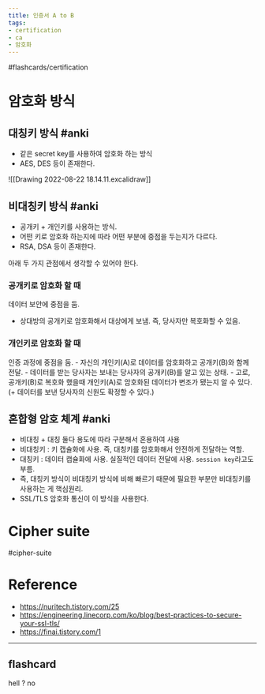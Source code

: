 ```yaml
---
title: 인증서 A to B
tags:
- certification
- ca
- 암호화
---
```

#flashcards/certification 


# 암호화 방식

## 대칭키 방식 #anki
- 같은 secret key를 사용하여 암호화 하는 방식
- AES, DES 등이 존재한다.

![[Drawing 2022-08-22 18.14.11.excalidraw]]


## 비대칭키 방식 #anki
- 공개키 + 개인키를 사용하는 방식. 
- 어떤 키로 암호화 하는지에 따라 어떤 부분에 중점을 두는지가 다르다.
- RSA, DSA 등이 존재한다.

아래 두 가지 관점에서 생각할 수 있어야 한다.

### 공개키로 암호화 할 때
데이터 보안에 중점을 둠.
- 상대방의 공개키로 암호화해서 대상에게 보냄. 즉, 당사자만 복호화할 수 있음.

### 개인키로 암호화 할 때 
 인증 과정에 중점을 둠.
		- 자신의 개인키(A)로 데이터를 암호화하고 공개키(B)와 함께 전달.
		- 데이터를 받는 당사자는 보내는 당사자의 공개키(B)를 알고 있는 상태.
		- 고로, 공개키(B)로 복호화 했을때 개인키(A)로 암호화된 데이터가 변조가 됐는지 알 수 있다. (+ 데이터를 보낸 당사자의 신원도 확정할 수 있다.)

## 혼합형 암호 체계 #anki
- 비대칭 + 대칭 둘다 용도에 따라 구분해서 혼용하여 사용
- 비대칭키 : 키 캡슐화에 사용. 즉, 대칭키를 암호화해서 안전하게 전달하는 역할.
- 대칭키 : 데이터 캡슐화에 사용. 실질적인 데이터 전달에 사용. `session key`라고도 부름.
- 즉, 대칭키 방식이 비대칭키 방식에 비해 빠르기 때문에 필요한 부분만 비대칭키를 사용하는 게 핵심원리.
- SSL/TLS 암호화 통신이 이 방식을 사용한다.


# Cipher suite
#cipher-suite




# Reference
- https://nuritech.tistory.com/25
- https://engineering.linecorp.com/ko/blog/best-practices-to-secure-your-ssl-tls/
- https://finai.tistory.com/1


---
## flashcard

hell
?
no

